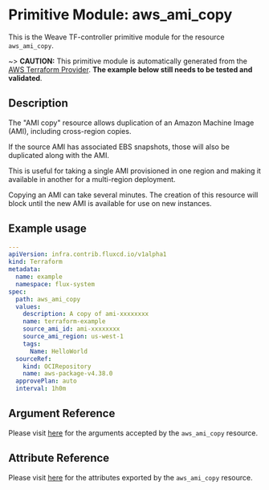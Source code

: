 
# Primitive Module: aws_ami_copy

This is the Weave TF-controller primitive module for the resource `aws_ami_copy`.

~> **CAUTION:** This primitive module is automatically generated from the [AWS Terraform Provider](https://registry.terraform.io/providers/hashicorp/aws/latest/docs/resources/ami_copy). **The example below still needs to be tested and validated**.

## Description

The "AMI copy" resource allows duplication of an Amazon Machine Image (AMI),
including cross-region copies.

If the source AMI has associated EBS snapshots, those will also be duplicated
along with the AMI.

This is useful for taking a single AMI provisioned in one region and making
it available in another for a multi-region deployment.

Copying an AMI can take several minutes. The creation of this resource will
block until the new AMI is available for use on new instances.

## Example usage

```yaml
---
apiVersion: infra.contrib.fluxcd.io/v1alpha1
kind: Terraform
metadata:
  name: example
  namespace: flux-system
spec:
  path: aws_ami_copy
  values:
    description: A copy of ami-xxxxxxxx
    name: terraform-example
    source_ami_id: ami-xxxxxxxx
    source_ami_region: us-west-1
    tags:
      Name: HelloWorld
  sourceRef:
    kind: OCIRepository
    name: aws-package-v4.38.0
  approvePlan: auto
  interval: 1h0m
```

## Argument Reference

Please visit [here](https://registry.terraform.io/providers/hashicorp/aws/latest/docs/resources/ami_copy#argument-reference) for the arguments accepted by the `aws_ami_copy` resource.

## Attribute Reference

Please visit [here](https://registry.terraform.io/providers/hashicorp/aws/latest/docs/resources/ami_copy#attributes-reference) for the attributes exported by the `aws_ami_copy` resource.
